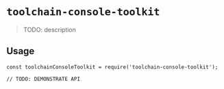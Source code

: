 # `toolchain-console-toolkit`

> TODO: description

## Usage

```
const toolchainConsoleToolkit = require('toolchain-console-toolkit');

// TODO: DEMONSTRATE API
```
